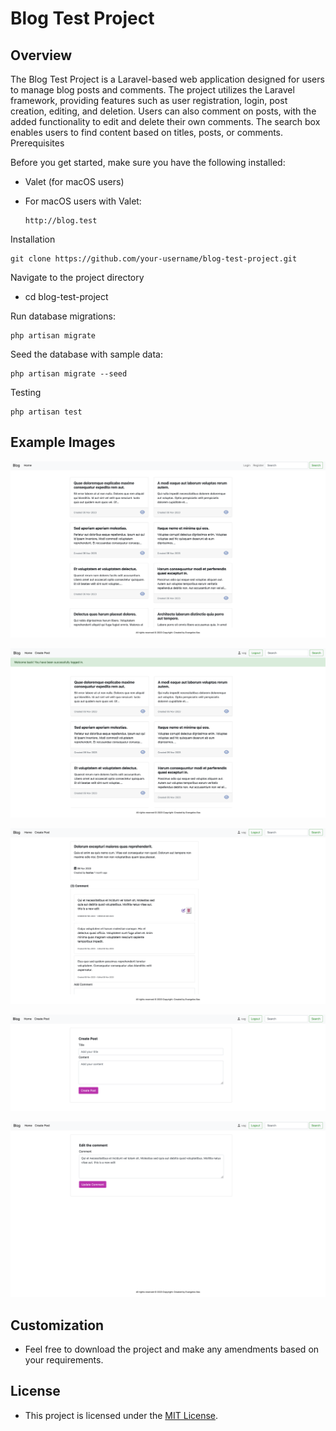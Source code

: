 # Blog Test Project
## Overview

The Blog Test Project is a Laravel-based web application designed for users to manage blog posts and comments. The project utilizes the Laravel framework, providing features such as user registration, login, post creation, editing, and deletion. Users can also comment on posts, with the added functionality to edit and delete their own comments. The search box enables users to find content based on titles, posts, or comments.
Prerequisites

Before you get started, make sure you have the following installed:
    
  - Valet (for macOS users)
  - For macOS users with Valet:
    
        http://blog.test

Installation

    git clone https://github.com/your-username/blog-test-project.git

Navigate to the project directory

  - cd blog-test-project

Run database migrations:

    php artisan migrate

Seed the database with sample data:

    php artisan migrate --seed

Testing

    php artisan test

## Example Images

![](example-images/image1.png)

![](example-images/image2.png)

![](example-images/image3.png)

![](example-images/image4.png)

![](example-images/image5.png)

## Customization

  - Feel free to download the project and make any amendments based on your requirements.

## License

  - This project is licensed under the [MIT License](LICENSE).
